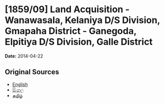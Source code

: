 # [1859/09] Land Acquisition - Wanawasala, Kelaniya D/S Division, Gmapaha District - Ganegoda, Elpitiya D/S Division, Galle District

**Date:** 2014-04-22

## Original Sources

- [English](https://documents.gov.lk/view/extra-gazettes/2014/4/1859-09_E.pdf)
- [සිංහල](https://documents.gov.lk/view/extra-gazettes/2014/4/1859-09_S.pdf)
- [தமிழ்](https://documents.gov.lk/view/extra-gazettes/2014/4/1859-09_T.pdf)
